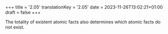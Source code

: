 +++
title = '2.05'
translationKey = '2.05'
date = 2023-11-26T13:02:21+01:00
draft = false
+++

The totality of existent atomic facts also determines which atomic facts do not exist.
